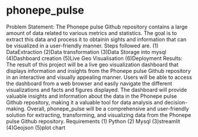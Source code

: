 # phonepe_pulse 
Problem Statement:
The Phonepe pulse Github repository contains a large amount of data related to various metrics and statistics. The goal is to extract this data and process it to obtainin sights and information that can be visualized in a user-friendly manner.
Steps followed are.
 (1) DataExtraction 
 (2)Data transformation
 (3)Data Storage into mysql
 (4)Dashboard creation
 (5)Live Geo Visualisation
 (6)Deployment
 Results:
The result of this project will be a live geo visualization dashboard that displays
information and insights from the Phonepe pulse Github repository in an interactive
and visually appealing manner. Users will be able to access the dashboard from a web browser 
and easily navigate the different visualizations and facts and figures displayed. 
The dashboard will provide valuable insights and information about the data in the Phonepe pulse
Github repository, making it a valuable tool for data analysis and decision-making.
Overall, phonepe_pulse  will be a comprehensive and user-friendly solution
for extracting, transforming, and visualizing data from the Phonepe pulse Github
repository.
Requirements
(1) Python
(2) Mysql
(3)streamlit
(4)Geojson
(5)plot chart
